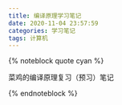```yaml
---
title: 编译原理学习笔记
date: 2020-11-04 23:57:59
categories: 学习笔记
tags: 计算机
---
```


{% noteblock quote cyan %}

菜鸡的编译原理复习（预习）笔记

{% endnoteblock %}

<!-- more -->

